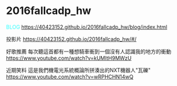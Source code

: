 # 2016fallcadp_hw
 <font color="#33FFFF">BLOG</font>
https://40423152.github.io/2016fallcadp_hw/blog/index.html

投影片
https://40423152.github.io/2016fallcadp_hw/#/

好歌推薦
每次聽這首都有一種想騎車衝到一個沒有人認識我的地方的衝動
https://www.youtube.com/watch?v=kUMItH9MWzU

近期笑料
這是我們機電光系統概論所拼湊出的NXT機器人"瓦礫"
https://www.youtube.com/watch?v=wRPHCHN14wQ
